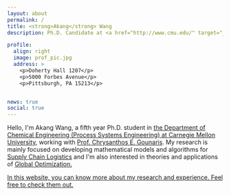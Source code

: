 ```yaml
---
layout: about
permalink: /
title: <strong>Akang</strong> Wang
description: Ph.D. Candidate at <a href="http://www.cmu.edu/" target="_blank">Carnegie Mellon University</a>

profile:
  align: right
  image: prof_pic.jpg
  address: >
    <p>Doherty Hall 1207</p>
    <p>5000 Forbes Avenue</p>
    <p>Pittsburgh, PA 15213</p>


news: true
social: true
---
```


Hello, I'm Akang Wang, a fifth year Ph.D. student in <a href="https://www.cheme.engineering.cmu.edu/research/process-systems.html" target="_blank">the Department of Chemical Engineering (Process Systems Engineering) at Carnegie Mellon University</a>, working with <a href="https://www.cheme.engineering.cmu.edu/directory/bios/gounaris-chrysanthos.html" target="_blank">Prof. Chrysanthos E. Gounaris</a>. My research is mainly focused on developing mathematical models and algorithms for <a href="https://en.wikipedia.org/wiki/Supply_chain" target="_blank">Supply Chain Logistics</a> and I'm also interested in theories and applications of <a href="http://mathworld.wolfram.com/GlobalOptimization.html" target="_blank">Global Optimization. 

In this website, you can know more about my research and experience. Feel free to check them out. 